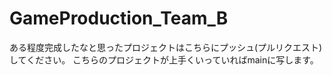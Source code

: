 # GameProduction_Team_B
ある程度完成したなと思ったプロジェクトはこちらにプッシュ(プルリクエスト)してください。
こちらのプロジェクトが上手くいっていればmainに写します。
